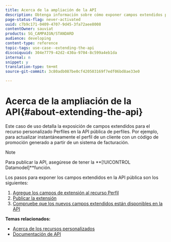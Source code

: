 ```yaml
---
title: Acerca de la ampliación de la API
description: Obtenga información sobre cómo exponer campos extendidos para el recurso personalizado Perfiles en la API pública de perfiles.
page-status-flag: never-activated
uuid: c7b9c171-0409-4707-9d45-3fa72aee8008
contentOwner: sauviat
products: SG_CAMPAIGN/STANDARD
audience: developing
content-type: reference
topic-tags: use-case--extending-the-api
discoiquuid: 304e7779-42d2-430a-9704-8c599a4eb1da
internal: n
snippet: y
translation-type: tm+mt
source-git-commit: 3c80adb087be0cf420503169f7edf06bd8ae33e0

---
```



# Acerca de la ampliación de la API{#about-extending-the-api}

Este caso de uso detalla la exposición de campos extendidos para el recurso personalizado Perfiles en la API pública de perfiles. Por ejemplo, para actualizar instantáneamente el perfil de un cliente con un código de promoción generado a partir de un sistema de facturación.

>[!NOTE]
>
>Para publicar la API, asegúrese de tener la **[!UICONTROL Datamodel]**función.

Los pasos para exponer los campos extendidos en la API pública son los siguientes:

1. [Agregue los campos de extensión al recurso Perfil](../../developing/using/step-1--add-extension-fields-to-the-profile-resource.md)
1. [Publicar la extensión](../../developing/using/step-2--publish-the-extension.md)
1. [Compruebe que los nuevos campos extendidos están disponibles en la API](../../developing/using/step-3--verify-the-extension.md)

**Temas relacionados:**

* [Acerca de los recursos personalizados](../../developing/using/data-model-concepts.md)
* [Documentación de API](../../api/using/about-campaign-standard-apis.md)
